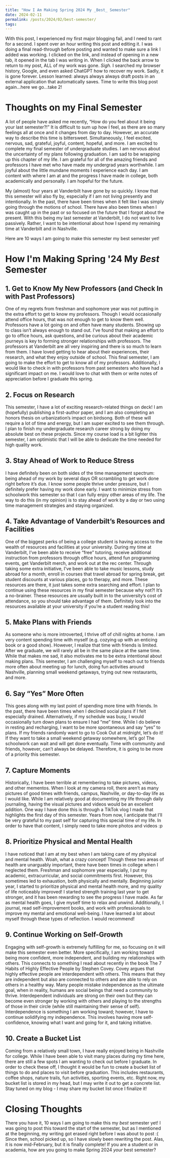 ```yaml
---
title: "How I Am Making Spring 2024 My _Best_ Semester"
date: 2024-02-11
permalink: /posts/2024/02/best-semester/
tags:
---
```


With this post, I experienced my first major blogging fail, and I need to rant for a second. I spent over an hour writing this post and editing it. I was doing a final read-through before posting and wanted to make sure a link I added was working. I clicked on the link, and instead of opening in a new tab, it opened in the tab I was writing in. When I clicked the back arrow to return to my post, ALL of my work was gone. *Sigh.* I searched my browser history, Google, and even asked ChatGPT how to recover my work. Sadly, it is gone forever. Lesson learned: always always always draft posts in an external application that automatically saves. Time to write this blog post again…here we go…take 2!

# Thoughts on my Final Semester
A lot of people have asked me recently, “How do you feel about it being your last semester?!” It is difficult to sum up how I feel, as there are so many feelings all at once and it changes from day to day. However, an accurate way to describe this time is bittersweet. Simultaneously, I feel excited, nervous, sad, grateful, joyful, content, hopeful, and more. I am excited to complete my final semester of undergraduate studies. I am nervous about the uncertainty of my plans following graduation. I am sad to be wrapping up this chapter of my life. I am grateful for all of the amazing friends and professors I have met who have made my undergrad years worthwhile. I am joyful about the little mundane moments I experience each day. I am content with where I am at and the progress I have made in college, both academically and personally. I am hopeful for the future. 

My (almost) four years at Vanderbilt have gone by so quickly. I know that this semester will also fly by, especially if I am not living presently and intentionally. In the past, there have been times when it felt like I was simply going through the motions of school. There have also been times when I was caught up in the past or so focused on the future that I forgot about the present. With this being my last semester at Vanderbilt, I do not want to live passively. Rather, I want to be intentional about how I spend my remaining time at Vanderbilt and in Nashville. 

Here are 10 ways I am going to make this semester my best semester yet!

# How I'm Making Spring '24 My _Best_ Semester

## 1. Get to Know My New Professors (and Check In with Past Professors)
One of my regrets from freshman and sophomore year was not putting in the extra effort to get to know my professors. Though I would occasionally attend office hours, that was not enough to get to know them well. Professors have a lot going on and often have many students. Showing up to class isn’t always enough to stand out. I’ve found that making an effort to go to office hours, ask questions, and be curious about their academic journeys is key to forming stronger relationships with professors. The professors at Vanderbilt are all very inspiring and there is so much to learn from them. I have loved getting to hear about their experiences, their research, and what they enjoy outside of school. This final semester, I am going to make the effort to get to know all of my professors. Additionally, I would like to check in with professors from past semesters who have had a significant impact on me. I would love to chat with them or write notes of appreciation before I graduate this spring.

## 2. Focus on Research
This semester, I have a lot of exciting research-related things on deck! I am (hopefully) publishing a first-author paper, and I am also completing an honors thesis on urbanization’s impact on birdsong. Both of these will require a lot of time and energy, but I am super excited to see them through. I plan to finish my undergraduate research career strong by doing my absolute best on these projects. Since my course load is a bit lighter this semester, I am optimistic that I will be able to dedicate the time needed for high quality work. 

## 3. Stay Ahead of Work to Reduce Stress
I have definitely been on both sides of the time management spectrum: being ahead of my work by several days OR scrambling to get work done right before it’s due. I know some people thrive under pressure, but I definitely prefer having my work done early. I want to minimize stress from schoolwork this semester so that I can fully enjoy other areas of my life. The way to do this (in my opinion) is to stay ahead of work by a day or two using time management strategies and staying organized.

## 4. Take Advantage of Vanderbilt’s Resources and Facilities
One of the biggest perks of being a college student is having access to the wealth of resources and facilities at your university. During my time at Vanderbilt, I’ve been able to receive “free” tutoring, receive additional instruction from professors through office hours, attend fun programming events, get Vanderbilt merch, and work out at the rec center. Through taking some extra initiative, I’ve been able to take music lessons, study abroad for a month, enroll in courses that travel abroad for spring break, get student discounts at various places, go to therapy, and more. These resources are there, it just takes some extra searching and effort. I plan to continue using these resources in my final semester because why not?! It’s a no-brainer. These resources are usually built in to the university’s cost of attendance, so you should take advantage of them. Definitely look into the resources available at your university if you’re a student reading this!

## 5. Make Plans with Friends
As someone who is more introverted, I thrive off of chill nights at home. I am very content spending time with myself (e.g. cozying up with an enticing book or a good show). However, I realize that time with friends is limited. After we graduate, we will rarely all be in the same place at the same time. While that makes me sad, it also motivates me to be extra intentional about making plans. This semester, I am challenging myself to reach out to friends more often about meeting up for lunch, doing fun activities around Nashville,  planning small weekend getaways, trying out new restaurants, and more.

## 6. Say “Yes” More Often
This goes along with my last point of spending more time with friends. In the past, there have been times when I declined social plans if I felt especially drained. Alternatively, if my schedule was busy, I would occasionally turn down plans to ensure I had “me” time. While I do believe in resting and recharging, I want to be more spontaneous and say “yes” to plans. If my friends randomly want to go to Cook Out at midnight, let’s do it! If they want to take a small weekend getaway somewhere, let’s go! The schoolwork can wait and will get done eventually. Time with community and friends, however, can’t always be delayed. Therefore, it is going to be more of a priority this semester.

## 7. Capture Moments
Historically, I have been terrible at remembering to take pictures, videos, and other mementos. When I look at my camera roll, there aren’t as many pictures of good times with friends, campus, Nashville, or day-to-day life as I would like. While I am relatively good at documenting my life through daily journaling, having the visual pictures and videos would be an excellent addition. One way I have done this is through a TikTok vlog I made that highlights the first day of this semester. Years from now, I anticipate that I’ll be very grateful to my past self for capturing this special time of my life. In order to have that content, I simply need to take more photos and videos :p

## 8. Prioritize Physical and Mental Health
I have noticed that I am at my best when I am taking care of my physical and mental health. Woah, what a crazy concept! Though these two areas of health are unarguably important, there have been times in college when I neglected them. Freshman and sophomore year especially, I put my academic, extracurricular, and social commitments first. However, this sometimes led to exhaustion, both physically and mentally. Beginning junior year, I started to prioritize physical and mental health more, and my quality of life noticeably improved! I started strength training last year to get stronger, and it has been rewarding to see the progress I have made. As far as mental health goes, I give myself time to relax and unwind. Additionally, I journal, read self-improvement books, and work with professionals to improve my mental and emotional well-being. I have learned a lot about myself through these types of reflection. I would recommend!

## 9. Continue Working on Self-Growth
Engaging with self-growth is extremely fulfilling for me, so focusing on it will make this semester even better. More specifically, I am working toward being more confident, more independent, and building my relationships with others. This connects to something I read about recently in the book The 7 Habits of Highly Effective People by Stephen Covey. Covey argues that highly effective people are interdependent with others. This means that they are independent but also are connected to others and are able to rely on others in a healthy way. Many people mistake independence as the ultimate goal, when in reality, humans are social beings that need a community to thrive. Interdependent individuals are strong on their own but they can become even stronger by working with others and playing to the strengths of those in their circle (while still maintaining their sense of self). Interdependence is something I am working toward; however, I have to continue solidifying my independence. This involves having more self-confidence, knowing what I want and going for it, and taking initiative. 

## 10. Create a Bucket List
Coming from a relatively small town, I have really enjoyed being in Nashville for college. While I have been able to visit many places during my time here, there are still a few spots I am wanting to check out before I graduate. In order to check these off, I thought it would be fun to create a bucket list of things to do and places to visit before graduation. This includes restaurants, coffee shops, nature trails, fun activities, sporting events, etc. Right now, my bucket list is stored in my head, but I may write it out to get a concrete list. Stay tuned on my blog - I may share my bucket list once I finalize it!

# Closing Thoughts
There you have it, 10 ways I am going to make this my _best_ semester yet! I was going to post this toward the start of the semester, but as I mentioned at the beginning, my writing got erased right before I was about to post :( Since then, school picked up, so I have slowly been rewriting the post. Alas, it is now mid-February, but it is finally complete! If you are a student or in academia, how are you going to make Spring 2024 _your_ best semester? 
